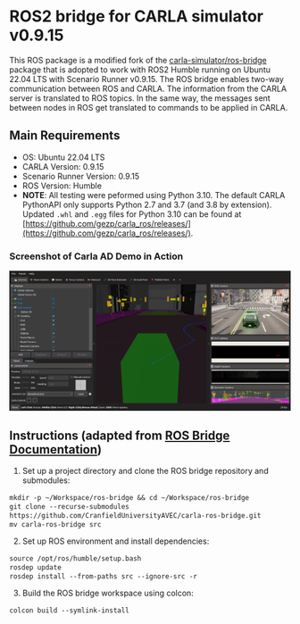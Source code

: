 # ROS2 bridge for CARLA simulator v0.9.15

This ROS package is a modified fork of the [carla-simulator/ros-bridge](https://github.com/carla-simulator/ros-bridge) package that is adopted to work with ROS2 Humble running on Ubuntu 22.04 LTS with Scenario Runner v0.9.15. The ROS bridge enables two-way communication between ROS and CARLA. The information from the CARLA server is translated to ROS topics. In the same way, the messages sent between nodes in ROS get translated to commands to be applied in CARLA.

## Main Requirements

- OS: Ubuntu 22.04 LTS
- CARLA Version: 0.9.15
- Scenario Runner Version: 0.9.15
- ROS Version: Humble
- **NOTE**: All testing were peformed using Python 3.10. The default CARLA PythonAPI only supports Python 2.7 and 3.7 (and 3.8 by extension). Updated `.whl` and `.egg` files for Python 3.10 can be found at [https://github.com/gezp/carla_ros/releases/](https://github.com/gezp/carla_ros/releases/).

### Screenshot of Carla AD Demo in Action 

![rviz setup](./docs/images/ad_demo.png "AD Demo")

## Instructions (adapted from [ROS Bridge Documentation](https://carla.readthedocs.io/projects/ros-bridge/en/latest/ros_installation_ros2/))
1. Set up a project directory and clone the ROS bridge repository and submodules:
```
mkdir -p ~/Workspace/ros-bridge && cd ~/Workspace/ros-bridge
git clone --recurse-submodules https://github.com/CranfieldUniversityAVEC/carla-ros-bridge.git
mv carla-ros-bridge src
```
2. Set up ROS environment and install dependencies:
```
source /opt/ros/humble/setup.bash
rosdep update
rosdep install --from-paths src --ignore-src -r
```
3. Build the ROS bridge workspace using colcon:
```
colcon build --symlink-install
```


